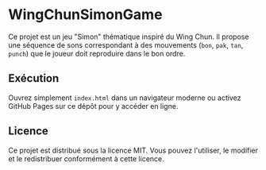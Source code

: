 # WingChunSimonGame

Ce projet est un jeu "Simon" thématique inspiré du Wing Chun. Il propose
une séquence de sons correspondant à des mouvements (`bon`, `pak`, `tan`,
`punch`) que le joueur doit reproduire dans le bon ordre.

## Exécution

Ouvrez simplement `index.html` dans un navigateur moderne ou activez
GitHub Pages sur ce dépôt pour y accéder en ligne.

## Licence

Ce projet est distribué sous la licence MIT. Vous pouvez l'utiliser, le
modifier et le redistribuer conformément à cette licence.
